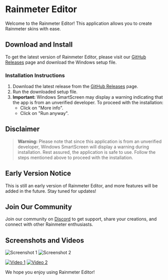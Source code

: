 # Rainmeter Editor

Welcome to the Rainmeter Editor! This application allows you to create Rainmeter skins with ease.

## Download and Install

To get the latest version of Rainmeter Editor, please visit our [GitHub Releases](https://github.com/kethakav/rainmeter-editor-releases/releases) page and download the Windows setup file.

### Installation Instructions

1. Download the latest release from the [GitHub Releases](https://github.com/kethakav/rainmeter-editor-releases/releases) page.
2. Run the downloaded setup file.
3. **Important:** Windows SmartScreen may display a warning indicating that the app is from an unverified developer. To proceed with the installation:
   - Click on "More info".
   - Click on "Run anyway".

## Disclaimer

> **Warning:** Please note that since this application is from an unverified developer, Windows SmartScreen will display a warning during installation. Rest assured, the application is safe to use. Follow the steps mentioned above to proceed with the installation.

## Early Version Notice

This is still an early version of Rainmeter Editor, and more features will be added in the future. Stay tuned for updates!

## Join Our Community

Join our community on [Discord](https://discord.gg/your-discord-invite) to get support, share your creations, and connect with other Rainmeter enthusiasts.

## Screenshots and Videos

![Screenshot 1](path/to/screenshot1.png)
![Screenshot 2](path/to/screenshot2.png)

[![Video 1](path/to/video1-thumbnail.png)](path/to/video1.mp4)
[![Video 2](path/to/video2-thumbnail.png)](path/to/video2.mp4)

We hope you enjoy using Rainmeter Editor!